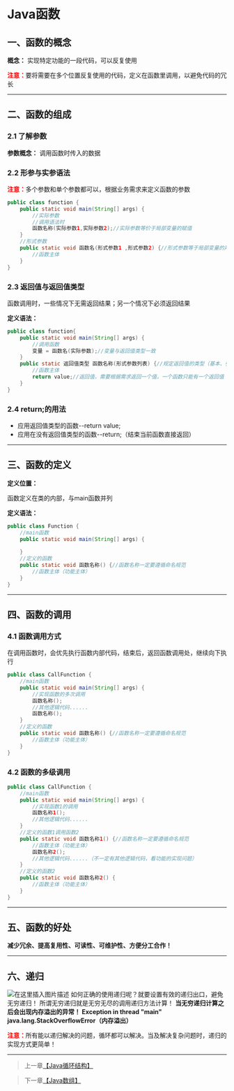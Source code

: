 # Java函数



## 一、函数的概念
**概念：** 实现特定功能的一段代码，可以反复使用

<font color="red">**注意：**</font>要将需要在多个位置反复使用的代码，定义在函数里调用，以避免代码的冗长
***
<a id="2"> </a>
## 二、函数的组成

### 2.1 了解参数

**参数概念：** 调用函数时传入的数据



### 2.2 形参与实参语法

<font color="red">**注意：**</font>多个参数和单个参数都可以，根据业务需求来定义函数的参数

```java
public class function {
	public static void main(String[] args) {
		//实际参数
		//调用语法时
		函数名称(实际参数1,实际参数2);//实际参数等价于局部变量的赋值
	}
	//形式参数
	public static void 函数名(形式参数1 ,形式参数2) {//形式参数等于局部变量的声明
		//函数主体
	}
}
```


### 2.3 返回值与返回值类型

函数调用时，一些情况下无需返回结果；另一个情况下必须返回结果

**定义语法：** 

```java
public class function{
	public static void main(String[] args) {
		//调用函数
		变量 = 函数名(实际参数);//变量与返回值类型一致
	}
	public static 返回值类型 函数名称(形式参数列表) {//规定返回值的类型（基本、引用、void）
		//函数主体
		return value;//返回值，需要根据需求返回一个值，一个函数只能有一个返回值
	}
}
```


### 2.4 return;的用法

 - 应用返回值类型的函数--return value;
 - 应用在没有返回值类型的函数--return;（结束当前函数直接返回）
***
<a id="3"> </a>
## 三、函数的定义
**定义位置：** 

函数定义在类的内部，与main函数并列

**定义语法：**

```java
public class Function {
	//main函数
	public static void main(String[] args) {
	
	}
	//定义的函数
	public static void 函数名称() {//函数名称一定要遵循命名规范
		//函数主体（功能主体）
	}
}
```
***
<a id="4"> </a>
## 四、函数的调用
### 4.1 函数调用方式
在调用函数时，会优先执行函数内部代码，结束后，返回函数调用处，继续向下执行

```java
public class CallFunction {
	//main函数
	public static void main(String[] args) {
		//实现函数的多次调用
		函数名称();
		//其他逻辑代码......
		函数名称();
	}
	//定义的函数
	public static void 函数名称() {//函数名称一定要遵循命名规范
		//函数主体（功能主体）
	}
}
```


### 4.2 函数的多级调用

```java
public class CallFunction {
	//main函数
	public static void main(String[] args) {
		//实现函数1的调用
		函数名称1();
		//其他逻辑代码......
	}
	//定义的函数1调用函数2
	public static void 函数名称1() {//函数名称一定要遵循命名规范
		//函数主体（功能主体）
		函数名称2();
		//其他逻辑代码......（不一定有其他逻辑代码，看功能的实现问题）
	}
	//定义的函数2
	public static void 函数名称2() {
		//函数主体（功能主体）
	}
}
```
***
<a id="5"> </a>
## 五、函数的好处
**减少冗余、提高复用性、可读性、可维护性、方便分工合作！**

***
<a id="6"> </a>

## 六、递归
![在这里插入图片描述](https://gitee.com/Ziphtracks/Figurebed/raw/master/img/20200503182723.png)
如何正确的使用递归呢？就要设置有效的递归出口，避免无穷递归！
所谓无穷递归就是无穷无尽的调用递归方法计算！
**当无穷递归计算之后会出现内存溢出的异常！
Exception in thread "main" java.lang.StackOverflowError（内存溢出）**

<font color="red">**注意：**</font>所有能以递归解决的问题，循环都可以解决。当及解决复杂问题时，递归的实现方式更简单！

***



> 上一章[【Java循环结构】]()

> 下一章[【Java数组】]()